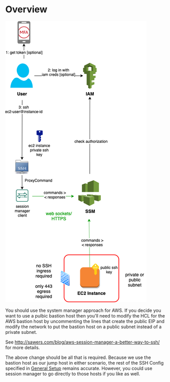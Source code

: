 # Overview 

![Alt text](img/proxied-ssh.png?raw=true "Proxied SSH")

You should use the system manager approach for AWS.  If you decide you want to use a pulbic 
bastion host then you'll need to modify the HCL for the AWS bastion host by uncommenting the 
lines that create the public EIP and modify the network to put the bastion host on a public 
subnet instead of a private subnet. 

See http://sawers.com/blog/aws-session-manager-a-better-way-to-ssh/ for more details.

The above change should be all that is required.  Because we use the bastion host as 
our jump host in either scenario, the rest of the SSH Config specified in [General Setup](../README.md)
remains accurate.  However, you could use session manager to go directly to those hosts
if you like as well.